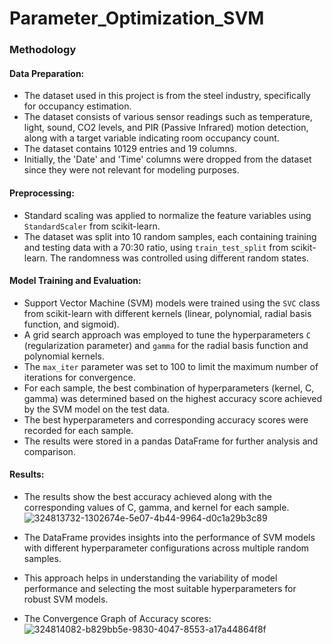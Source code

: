 # Parameter_Optimization_SVM

### Methodology

#### Data Preparation:
- The dataset used in this project is from the steel industry, specifically for occupancy estimation.
- The dataset consists of various sensor readings such as temperature, light, sound, CO2 levels, and PIR (Passive Infrared) motion detection, along with a target variable indicating room occupancy count.
- The dataset contains 10129 entries and 19 columns.
- Initially, the 'Date' and 'Time' columns were dropped from the dataset since they were not relevant for modeling purposes.

#### Preprocessing:
- Standard scaling was applied to normalize the feature variables using `StandardScaler` from scikit-learn.
- The dataset was split into 10 random samples, each containing training and testing data with a 70:30 ratio, using `train_test_split` from scikit-learn. The randomness was controlled using different random states.

#### Model Training and Evaluation:
- Support Vector Machine (SVM) models were trained using the `SVC` class from scikit-learn with different kernels (linear, polynomial, radial basis function, and sigmoid).
- A grid search approach was employed to tune the hyperparameters `C` (regularization parameter) and `gamma` for the radial basis function and polynomial kernels.
- The `max_iter` parameter was set to 100 to limit the maximum number of iterations for convergence.
- For each sample, the best combination of hyperparameters (kernel, C, gamma) was determined based on the highest accuracy score achieved by the SVM model on the test data.
- The best hyperparameters and corresponding accuracy scores were recorded for each sample.
- The results were stored in a pandas DataFrame for further analysis and comparison.

#### Results:
- The results show the best accuracy achieved along with the corresponding values of C, gamma, and kernel for each sample.
![324813732-1302674e-5e07-4b44-9964-d0c1a29b3c89](https://github.com/paramdeepsinghgill/UCS654_assignment_8/assets/43493969/fba31846-23e7-4832-9abc-755645bb931b)

- The DataFrame provides insights into the performance of SVM models with different hyperparameter configurations across multiple random samples.
- This approach helps in understanding the variability of model performance and selecting the most suitable hyperparameters for robust SVM models.

- The Convergence Graph of Accuracy scores:
![324814082-b829bb5e-9830-4047-8553-a17a44864f8f](https://github.com/paramdeepsinghgill/UCS654_assignment_8/assets/43493969/c9ff484c-89f0-4f9d-becd-0eebe2e9449a)
